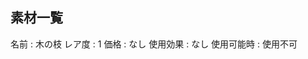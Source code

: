 ## 素材一覧

<!-- CONTENTS_START -->
<!-- CONTENTS_END -->

名前 : 木の枝
レア度 : 1
価格 : なし
使用効果 : なし
使用可能時 : 使用不可

